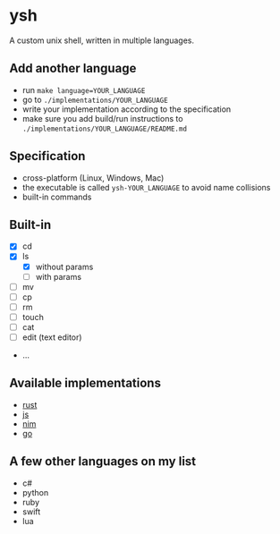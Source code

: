 # ysh

A custom unix shell, written in multiple languages.

## Add another language
- run `make language=YOUR_LANGUAGE`
- go to `./implementations/YOUR_LANGUAGE`
- write your implementation according to the specification
- make sure you add build/run instructions to `./implementations/YOUR_LANGUAGE/README.md`


## Specification
- cross-platform (Linux, Windows, Mac)
- the executable is called `ysh-YOUR_LANGUAGE` to avoid name collisions
- built-in commands

## Built-in 
- [x] cd
- [x] ls
  - [x] without params
  - [ ] with params
- [ ] mv
- [ ] cp
- [ ] rm
- [ ] touch
- [ ] cat
- [ ] edit (text editor)
- ...

## Available implementations
[//]: # ""
- [rust](implementations/rust)
- [js](implementations/js)
- [nim](implementations/nim)
- [go](implementations/go)

## A few other languages on my list
- c#
- python
- ruby
- swift
- lua
